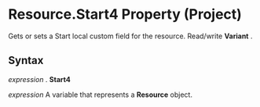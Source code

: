 
# Resource.Start4 Property (Project)

Gets or sets a Start local custom field for the resource. Read/write  **Variant** .


## Syntax

 _expression_ . **Start4**

 _expression_ A variable that represents a **Resource** object.

